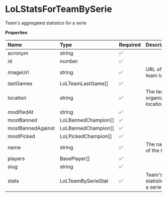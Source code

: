 # LoLStatsForTeamBySerie

Team's aggregated statistics for a serie

**Properties**

| Name              | Type                | Required | Description                      |
| :---------------- | :------------------ | :------- | :------------------------------- |
| acronym           | string              | ✅       |                                  |
| id                | number              | ✅       |                                  |
| imageUrl          | string              | ✅       | URL of the team logo             |
| lastGames         | LoLTeamLastGame[]   | ✅       |                                  |
| location          | string              | ✅       | The team's organization location |
| modifiedAt        | string              | ✅       |                                  |
| mostBanned        | LoLBannedChampion[] | ✅       |                                  |
| mostBannedAgainst | LoLBannedChampion[] | ✅       |                                  |
| mostPicked        | LoLPickedChampion[] | ✅       |                                  |
| name              | string              | ✅       | The name of the team.            |
| players           | BasePlayer[]        | ✅       |                                  |
| slug              | string              | ✅       |                                  |
| stats             | LoLTeamBySerieStat  | ✅       | Team's statistics for a serie    |
